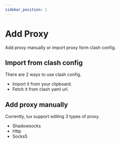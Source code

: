 ```yaml
---
sidebar_position: 1
---
```


# Add Proxy

Add proxy manually or import proxy form clash config.

## Import from clash config

There are 2 ways to use clash config.
* Import it from your clipboard.
* Fetch it from clash yaml url.

## Add proxy manually 
Currently, lux support editing 3 types of proxy.
* Shadowsocks
* Http
* Socks5



